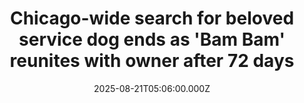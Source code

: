 ---
title: "Chicago-wide search for beloved service dog ends as 'Bam Bam' reunites with owner after 72 days"
date: 2025-08-21T05:06:00.000Z
category: Human Kindness
externalLink: "https://www.goodgoodgood.co/articles/service-dog-missing-bam-bam-reunited"
image: ""
excerpt: "14-year-old dachshund Bam Bam was stolen from owner Angel Santiago in June. A citywide search in Chicago finally got its happy ending.…"
---